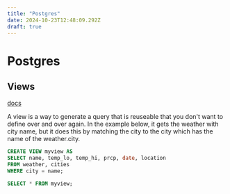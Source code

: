 ```yaml
---
title: "Postgres"
date: 2024-10-23T12:48:09.292Z
draft: true
---
```


# Postgres

## Views

[docs](https://www.postgresql.org/docs/current/tutorial-views.html)

A view is a way to generate a query that is reuseable that you don't want to define over and over again. In the example below, it gets the weather with city name, but it does this by matching the city to the city which has the name of the weather.city.

```SQL
CREATE VIEW myview AS
SELECT name, temp_lo, temp_hi, prcp, date, location
FROM weather, cities
WHERE city = name;

SELECT * FROM myview;
```
